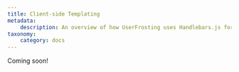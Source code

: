 ```yaml
---
title: Client-side Templating
metadata:
    description: An overview of how UserFrosting uses Handlebars.js for client-side templating.
taxonomy:
    category: docs
---
```


Coming soon!